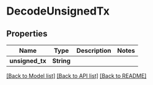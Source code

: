 # DecodeUnsignedTx

## Properties

Name | Type | Description | Notes
------------ | ------------- | ------------- | -------------
**unsigned_tx** | **String** |  | 

[[Back to Model list]](../README.md#documentation-for-models) [[Back to API list]](../README.md#documentation-for-api-endpoints) [[Back to README]](../README.md)


